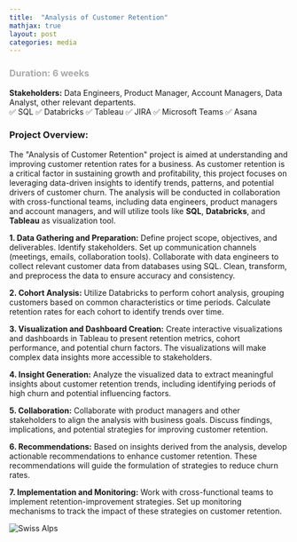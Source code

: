 ```yaml
---
title:  "Analysis of Customer Retention"
mathjax: true
layout: post
categories: media
---
```



### <font style="color : darkgrey">Duration: 6 weeks</font> <br>
**Stakeholders:** Data Engineers, Product Manager, Account Managers, Data Analyst, other relevant departents. <br>
✅ SQL  ✅ Databricks  ✅ Tableau  ✅ JIRA  ✅ Microsoft Teams  ✅ Asana




### **Project Overview**:
  The "Analysis of Customer Retention" project is aimed at understanding and improving customer retention rates for a business. 
  As customer retention is a critical factor in sustaining growth and profitability, this project focuses on leveraging data-driven insights 
  to identify trends, patterns, and potential drivers of customer churn. The analysis will be conducted in collaboration with cross-functional teams, 
  including data engineers, product managers and account managers, and will utilize tools like **SQL**, **Databricks**, and **Tableau** as visualization tool.

**1. Data Gathering and Preparation:** 
Define project scope, objectives, and deliverables. Identify stakeholders. Set up communication channels (meetings, emails, collaboration tools). 
Collaborate with data engineers to collect relevant customer data from databases using SQL. Clean, transform, and preprocess the data to ensure accuracy 
and consistency.


**2. Cohort Analysis:** Utilize Databricks to perform cohort analysis, grouping customers based on common characteristics or time periods. Calculate retention rates for each cohort 
to identify trends over time.

**3. Visualization and Dashboard Creation:** Create interactive visualizations and dashboards in Tableau to present retention metrics, cohort performance, and potential churn factors. The visualizations 
will make complex data insights more accessible to stakeholders.

**4. Insight Generation:** Analyze the visualized data to extract meaningful insights about customer retention trends, including identifying periods of high churn and potential influencing 
factors.

**5. Collaboration:** Collaborate with product managers and other stakeholders to align the analysis with business goals. Discuss findings, implications, and potential strategies for 
improving customer retention.

**6. Recommendations:** Based on insights derived from the analysis, develop actionable recommendations to enhance customer retention. These recommendations will guide the formulation 
of strategies to reduce churn rates.

**7. Implementation and Monitoring:** Work with cross-functional teams to implement retention-improvement strategies. Set up monitoring mechanisms to track the impact of these strategies on customer retention.


![Swiss Alps](https://user-images.githubusercontent.com/4943215/55412536-edbba180-5567-11e9-9c70-6d33bca3f8ed.jpg)
